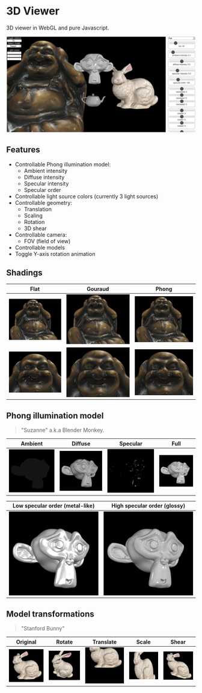 # 3D Viewer

3D viewer in WebGL and pure Javascript.

![Viewer](./imgs/viewer.png)

## Features
- Controllable Phong illumination model:
    - Ambient intensity
    - Diffuse intensity
    - Specular intensity
    - Specular order
- Controllable light source colors (currently 3 light sources)
- Controllable geometry:
    - Translation
    - Scaling
    - Rotation
    - 3D shear
- Controllable camera:
    - FOV (field of view)
- Controllable models
- Toggle Y-axis rotation animation

## Shadings
|Flat|Gouraud|Phong|
|--|--|--|
|![flat](./imgs/flat.png)|![gouraud](./imgs/gouraud.png)|![phong](./imgs/phong.png)|
|![flat](./imgs/flat-close.png)|![gouraud](./imgs/gouraud-close.png)|![phong](./imgs/phong-close.png)|

## Phong illumination model
> "Suzanne" a.k.a Blender Monkey.

|Ambient|Diffuse|Specular|Full|
|--|--|--|--|
|![ambient](./imgs/ambient.png)|![diffuse](./imgs/diffuse.png)|![specular](./imgs/specular.png)|![full](./imgs/full.png)|

|Low specular order (metal-like)|High specular order (glossy)|
|--|--|
|![spec-low](./imgs/spec-low.png)|![spec-high](./imgs/spec-high.png)|

## Model transformations
> "Stanford Bunny"

|Original|Rotate|Translate|Scale|Shear|
|--|--|--|--|--|
|![orig](./imgs/orig.png)|![rotate](./imgs/rotate.png)|![translate](./imgs/translate.png)|![scale](./imgs/scale.png)|![shear](./imgs/shear.png)|


